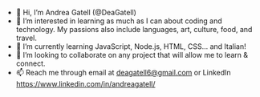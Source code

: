 - 👋 Hi, I’m Andrea Gatell (@DeaGatell)
- 👀 I’m interested in learning as much as I can about coding and technology. 
My passions also include languages, art, culture, food, and travel.
- 🌱 I’m currently learning JavaScript, Node.js, HTML, CSS... and Italian!
- 💞️ I’m looking to collaborate on any project that will allow me to learn & connect.
- 📫 Reach me through email at deagatell6@gmail.com or LinkedIn https://www.linkedin.com/in/andreagatell/ 
